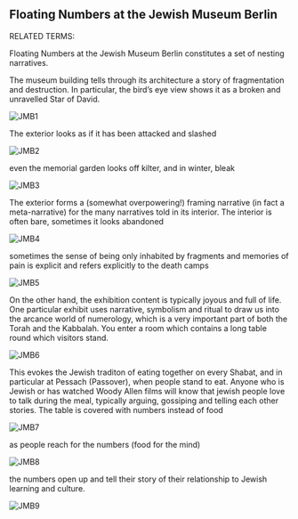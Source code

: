 ## Floating Numbers at the Jewish Museum Berlin 

RELATED TERMS: 

Floating Numbers at the Jewish Museum Berlin constitutes a set of nesting narratives. 

The museum building tells through its architecture a story of fragmentation and destruction. In particular, the bird’s eye view shows it as a broken and unravelled Star of David. 

![JMB1](JMB1.jpg)

The exterior looks as if it has been attacked and slashed 

![JMB2](JMB2.jpg) 

even the memorial garden looks off kilter, and in winter, bleak 

![JMB3](JMB3.jpg)

The exterior forms a (somewhat overpowering!) framing narrative (in fact a meta-narrative) for the many narratives told in its interior. The interior is often bare, sometimes it looks abandoned 

![JMB4](JMB4.jpg) 

sometimes the sense of being only inhabited by fragments and memories of pain is explicit and refers explicitly to the death camps 

![JMB5](JMB5.jpg) 

On the other hand, the exhibition content is typically joyous and full of life. One particular exhibit uses narrative, symbolism and ritual to draw us into the arcance world of numerology, which is a very important part of both the Torah and the Kabbalah. You enter a room which contains a long table round which visitors stand. 

![JMB6](JMB6.jpg)

This evokes the Jewish traditon of eating together on every Shabat, and in particular at Pessach (Passover), when people stand to eat. Anyone who is Jewish or has watched Woody Allen films will know that jewish people love to talk during the meal, typically arguing, gossiping and telling each other stories. The table is covered with numbers instead of food 

![JMB7](JMB7.jpg) 

as people reach for the numbers (food for the mind) 

![JMB8](JMB8.jpg)

the numbers open up and tell their story of their relationship to Jewish learning and culture. 

![JMB9](JMB9.jpg)

